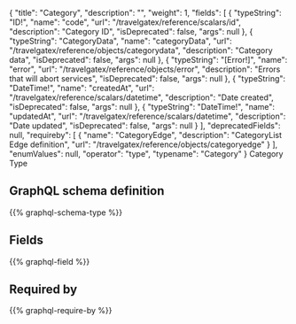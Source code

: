 {
  "title": "Category",
  "description": "",
  "weight": 1,
  "fields": [
    {
      "typeString": "ID!",
      "name": "code",
      "url": "/travelgatex/reference/scalars/id",
      "description": "Category ID",
      "isDeprecated": false,
      "args": null
    },
    {
      "typeString": "CategoryData",
      "name": "categoryData",
      "url": "/travelgatex/reference/objects/categorydata",
      "description": "Category data",
      "isDeprecated": false,
      "args": null
    },
    {
      "typeString": "[Error!]",
      "name": "error",
      "url": "/travelgatex/reference/objects/error",
      "description": "Errors that will abort services",
      "isDeprecated": false,
      "args": null
    },
    {
      "typeString": "DateTime!",
      "name": "createdAt",
      "url": "/travelgatex/reference/scalars/datetime",
      "description": "Date created",
      "isDeprecated": false,
      "args": null
    },
    {
      "typeString": "DateTime!",
      "name": "updatedAt",
      "url": "/travelgatex/reference/scalars/datetime",
      "description": "Date updated",
      "isDeprecated": false,
      "args": null
    }
  ],
  "deprecatedFields": null,
  "requireby": [
    {
      "name": "CategoryEdge",
      "description": "CategoryList Edge definition",
      "url": "/travelgatex/reference/objects/categoryedge"
    }
  ],
  "enumValues": null,
  "operator": "type",
  "typename": "Category"
}
Category Type
## GraphQL schema definition

{{% graphql-schema-type %}}

## Fields

{{% graphql-field %}}

## Required by

{{% graphql-require-by %}}
